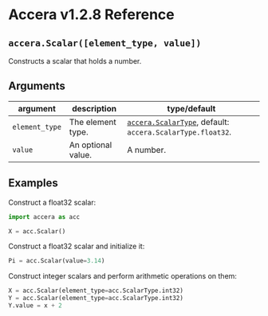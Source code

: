 [//]: # (Project: Accera)
[//]: # (Version: v1.2.8)

# Accera v1.2.8 Reference

## `accera.Scalar([element_type, value])`
Constructs a scalar that holds a number.

## Arguments

argument | description | type/default
--- | --- | ---
`element_type` | The element type. | [`accera.ScalarType`](<../../enumerations/ScalarType.md>), default: `accera.ScalarType.float32`.
`value` | An optional value. | A number.

## Examples

Construct a float32 scalar:
```python
import accera as acc

X = acc.Scalar()
```

Construct a float32 scalar and initialize it:
```python
Pi = acc.Scalar(value=3.14)
```

Construct integer scalars and perform arithmetic operations on them:
```python
X = acc.Scalar(element_type=acc.ScalarType.int32)
Y = acc.Scalar(element_type=acc.ScalarType.int32)
Y.value = x + 2
```

<div style="page-break-after: always;"></div>


